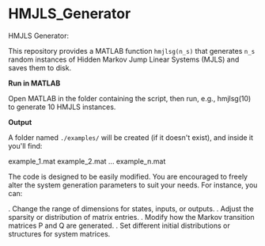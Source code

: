 # HMJLS_Generator
HMJLS Generator:

This repository provides a MATLAB function `hmjlsg(n_s)` that generates `n_s` random instances of Hidden Markov Jump Linear Systems (MJLS) and saves them to disk.


**Run in MATLAB**

Open MATLAB in the folder containing the script, then run, e.g., hmjlsg(10) to generate 10 HMJLS instances.



**Output**

A folder named `./examples/` will be created (if it doesn't exist), and inside it you'll find:

example_1.mat
example_2.mat
...
example_n.mat


The code is designed to be easily modified. You are encouraged to freely alter the system generation parameters to suit your needs. For instance, you can:

. Change the range of dimensions for states, inputs, or outputs.
. Adjust the sparsity or distribution of matrix entries.
. Modify how the Markov transition matrices P and Q are generated.
. Set different initial distributions or structures for system matrices.
